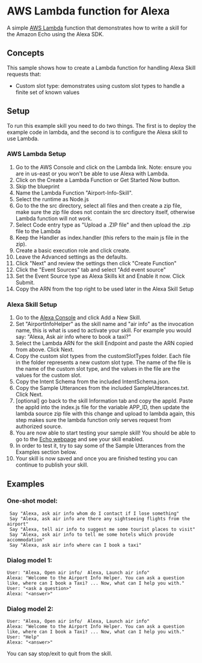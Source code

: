# AWS Lambda function for Alexa
A simple [AWS Lambda](http://aws.amazon.com/lambda) function that demonstrates how to write a skill for the Amazon Echo using the Alexa SDK.

## Concepts
This sample shows how to create a Lambda function for handling Alexa Skill requests that:

- Custom slot type: demonstrates using custom slot types to handle a finite set of known values

## Setup
To run this example skill you need to do two things. The first is to deploy the example code in lambda, and the second is to configure the Alexa skill to use Lambda.

### AWS Lambda Setup
1. Go to the AWS Console and click on the Lambda link. Note: ensure you are in us-east or you won't be able to use Alexa with Lambda.
2. Click on the Create a Lambda Function or Get Started Now button.
3. Skip the blueprint
4. Name the Lambda Function "Airport-Info-Skill".
5. Select the runtime as Node.js
6. Go to the the src directory, select all files and then create a zip file, make sure the zip file does not contain the src directory itself, otherwise Lambda function will not work.
7. Select Code entry type as "Upload a .ZIP file" and then upload the .zip file to the Lambda
8. Keep the Handler as index.handler (this refers to the main js file in the zip).
9. Create a basic execution role and click create.
10. Leave the Advanced settings as the defaults.
11. Click "Next" and review the settings then click "Create Function"
12. Click the "Event Sources" tab and select "Add event source"
13. Set the Event Source type as Alexa Skills kit and Enable it now. Click Submit.
14. Copy the ARN from the top right to be used later in the Alexa Skill Setup


### Alexa Skill Setup
1. Go to the [Alexa Console](https://developer.amazon.com/edw/home.html) and click Add a New Skill.
2. Set "AirportInfoHelper" as the skill name and "air info" as the invocation name, this is what is used to activate your skill. For example you would say: "Alexa, Ask air info where to book a taxi?"
3. Select the Lambda ARN for the skill Endpoint and paste the ARN copied from above. Click Next.
4. Copy the custom slot types from the customSlotTypes folder. Each file in the folder represents a new custom slot type. The name of the file is the name of the custom slot type, and the values in the file are the values for the custom slot.
5. Copy the Intent Schema from the included IntentSchema.json.
6. Copy the Sample Utterances from the included SampleUtterances.txt. Click Next.
7. [optional] go back to the skill Information tab and copy the appId. Paste the appId into the index.js file for the variable APP_ID,
   then update the lambda source zip file with this change and upload to lambda again, this step makes sure the lambda function only serves request from authorized source.
8. You are now able to start testing your sample skill! You should be able to go to the [Echo webpage](http://echo.amazon.com/#skills) and see your skill enabled.
9. In order to test it, try to say some of the Sample Utterances from the Examples section below.
10. Your skill is now saved and once you are finished testing you can continue to publish your skill.

## Examples
### One-shot model:
     Say "Alexa, ask air info whom do I contact if I lose something"
     Say "Alexa, ask air info are there any sightseeing flights from the airport"
     Say "Alexa, tell air info to suggest me some tourist places to visit"
     Say "Alexa, ask air info to tell me some hotels which provide accommodation"
     Say "Alexa, ask air info where can I book a taxi"

### Dialog model 1:
    User: "Alexa, Open air info/  Alexa, Launch air info"
    Alexa: "Welcome to the Airport Info Helper. You can ask a question like, where can I book a Taxi? ... Now, what can I help you with."
    User: "<ask a question>"
    Alexa: "<answer>"
    
### Dialog model 2:
    User: "Alexa, Open air info/  Alexa, Launch air info"
    Alexa: "Welcome to the Airport Info Helper. You can ask a question like, where can I book a Taxi? ... Now, what can I help you with."
    User: "Help"
    Alexa: "<answer>"

You can say stop/exit to quit from the skill.